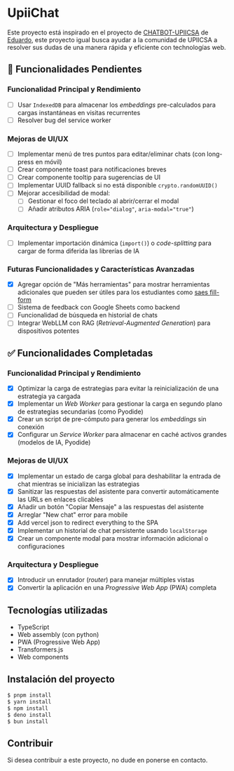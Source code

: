 # UpiiChat

Este proyecto está inspirado en el proyecto de [CHATBOT-UPIICSA](https://github.com/EduDN/CHATBOT-UPIICSA)
de [Eduardo](https://github.com/EduDN), este proyecto igual busca ayudar a la
comunidad de UPIICSA a resolver sus dudas de una manera rápida y eficiente con
technologías web.

## **🚧 Funcionalidades Pendientes**

### **Funcionalidad Principal y Rendimiento**

- [ ] Usar `IndexedDB` para almacenar los _embeddings_ pre-calculados para cargas instantáneas en visitas recurrentes
- [ ] Resolver bug del service worker

### **Mejoras de UI/UX**

- [ ] Implementar menú de tres puntos para editar/eliminar chats (con long-press en móvil)
- [ ] Crear componente toast para notificaciones breves
- [ ] Crear componente tooltip para sugerencias de UI
- [ ] Implementar UUID fallback si no está disponible `crypto.randomUUID()`
- [ ] Mejorar accesibilidad de modal:
  - [ ] Gestionar el foco del teclado al abrir/cerrar el modal
  - [ ] Añadir atributos ARIA (`role="dialog"`, `aria-modal="true"`)

### **Arquitectura y Despliegue**

- [ ] Implementar importación dinámica (`import()`) o _code-splitting_ para cargar de forma diferida las librerías de IA

### **Futuras Funcionalidades y Características Avanzadas**

- [x] Agregar opción de "Más herramientas" para mostrar herramientas adicionales que pueden ser útiles para los estudiantes como [saes fill-form](https://chromewbstore.google.com/detail/saes%20fill-form/hlgobbbmkdngojnbhcfhnghjlpnkfelb)
- [ ] Sistema de feedback con Google Sheets como backend
- [ ] Funcionalidad de búsqueda en historial de chats
- [ ] Integrar WebLLM con RAG (_Retrieval-Augmented Generation_) para dispositivos potentes

## **✅ Funcionalidades Completadas**

### **Funcionalidad Principal y Rendimiento**

- [x] Optimizar la carga de estrategias para evitar la reinicialización de una estrategia ya cargada
- [x] Implementar un _Web Worker_ para gestionar la carga en segundo plano de estrategias secundarias (como Pyodide)
- [x] Crear un script de pre-cómputo para generar los _embeddings_ sin conexión
- [x] Configurar un _Service Worker_ para almacenar en caché activos grandes (modelos de IA, Pyodide)

### **Mejoras de UI/UX**

- [x] Implementar un estado de carga global para deshabilitar la entrada de chat mientras se inicializan las estrategias
- [x] Sanitizar las respuestas del asistente para convertir automáticamente las URLs en enlaces clicables
- [x] Añadir un botón "Copiar Mensaje" a las respuestas del asistente
- [x] Arreglar "New chat" error para mobile
- [x] Add vercel json to redirect everything to the SPA
- [x] Implementar un historial de chat persistente usando `localStorage`
- [x] Crear un componente modal para mostrar información adicional o configuraciones

### **Arquitectura y Despliegue**

- [x] Introducir un enrutador (_router_) para manejar múltiples vistas
- [x] Convertir la aplicación en una _Progressive Web App_ (PWA) completa

## Tecnologías utilizadas

- TypeScript
- Web assembly (con python)
- PWA (Progressive Web App)
- Transformers.js
- Web components

## Instalación del proyecto

```bash
$ pnpm install
$ yarn install
$ npm install
$ deno install
$ bun install
```

## Contribuir

Si desea contribuir a este proyecto, no dude en ponerse en contacto.
